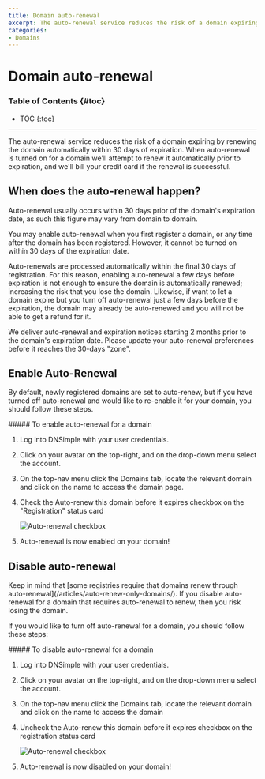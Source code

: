 ```yaml
---
title: Domain auto-renewal
excerpt: The auto-renewal service reduces the risk of a domain expiring by renewing the domain automatically within 30 days of expiration.
categories:
- Domains
---
```


# Domain auto-renewal

### Table of Contents {#toc}

* TOC
{:toc}

---

The auto-renewal service reduces the risk of a domain expiring by renewing the domain automatically within 30 days of expiration. When auto-renewal is turned on for a domain we'll attempt to renew it automatically prior to expiration, and we'll bill your credit card if the renewal is successful.

## When does the auto-renewal happen?

Auto-renewal usually occurs within 30 days prior of the domain's expiration date, as such this figure may vary from domain to domain.

You may enable auto-renewal when you first register a domain, or any time after the domain has been registered. However, it cannot be turned on within 30 days of the expiration date.

<note>
Auto-renewals are processed automatically within the final 30 days of registration. For this reason, enabling auto-renewal a few days before expiration is not enough to ensure the domain is automatically renewed; increasing the risk that you lose the domain. Likewise, if want to let a domain expire but you turn off auto-renewal just a few days before the expiration, the domain may already be auto-renewed and you will not be able to get a refund for it.

We deliver auto-renewal and expiration notices starting 2 months prior to the domain's expiration date. Please update your auto-renewal preferences before it reaches the 30-days "zone".
</note>

## Enable Auto-Renewal

By default, newly registered domains are set to auto-renew, but if you have turned off auto-renewal and would like to re-enable it for your domain, you should follow these steps.

<div class="section-steps" markdown="1">
##### To enable auto-renewal for a domain

1.  Log into DNSimple with your user credentials.
1.  Click on your avatar on the top-right, and on the drop-down menu select the account.
1.  On the top-nav menu click the <label>Domains</label> tab, locate the relevant domain and click on the name to access the domain page.
1.  Check the <label>Auto-renew this domain before it expires</label> checkbox on the "Registration" status card

    ![Auto-renewal checkbox](/files/enable-auto-renewal.png)

1.  Auto-renewal is now enabled on your domain!
</div>

## Disable auto-renewal

<warning>
Keep in mind that [some registries require that domains renew through auto-renewal](/articles/auto-renew-only-domains/). If you disable auto-renewal for a domain that requires auto-renewal to renew, then you risk losing the domain.
</warning>

If you would like to turn off auto-renewal for a domain, you should follow these steps:

<div class="section-steps" markdown="1">
##### To disable auto-renewal for a domain

1.  Log into DNSimple with your user credentials.
1.  Click on your avatar on the top-right, and on the drop-down menu select the account.
1.  On the top-nav menu click the <label>Domains</label> tab, locate the relevant domain and click on the name to access the domain 
1.  Uncheck the <label>Auto-renew this domain before it expires</label> checkbox on the registration status card

    ![Auto-renewal checkbox](/files/disable-auto-renewal.png)

1.  Auto-renewal is now disabled on your domain!
</div>
